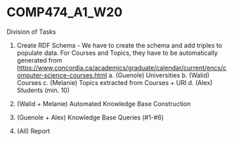 # COMP474_A1_W20

Division of Tasks
1. Create RDF Schema - We have to create the schema and add triples to populate data. For Courses and Topics, they have to be automatically generated from https://www.concordia.ca/academics/graduate/calendar/current/encs/computer-science-courses.html
	a. (Guenole) Universities
	b. (Walid) Courses
	c. (Melanie) Topics extracted from Courses + URI 
	d. (Alex) Students (min. 10)

2. (Walid + Melanie) Automated Knowledge Base Construction
3. (Guenole + Alex) Knowledge Base Queries (#1-#6)
4. (All) Report
